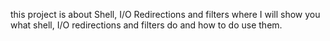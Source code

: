 this project is about Shell, I/O Redirections and filters
where I will show you what shell, I/O redirections and filters do
and how to do use them.
